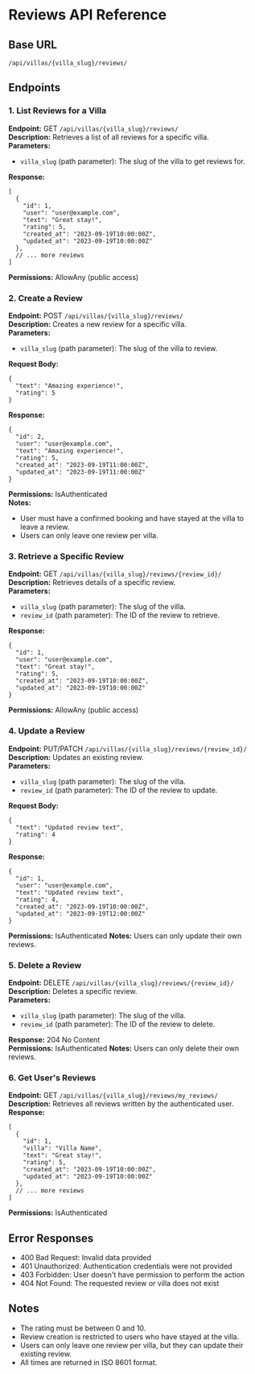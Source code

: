 # Reviews API Reference

## Base URL

`/api/villas/{villa_slug}/reviews/`

## Endpoints

### 1. List Reviews for a Villa

**Endpoint:** GET `/api/villas/{villa_slug}/reviews/`  
**Description:** Retrieves a list of all reviews for a specific villa.  
**Parameters:**

- `villa_slug` (path parameter): The slug of the villa to get reviews for.  


**Response:**

```
[
  {
    "id": 1,
    "user": "user@example.com",
    "text": "Great stay!",
    "rating": 5,
    "created_at": "2023-09-19T10:00:00Z",
    "updated_at": "2023-09-19T10:00:00Z"
  },
  // ... more reviews
]

```

**Permissions:** AllowAny (public access)

### 2. Create a Review

**Endpoint:** POST `/api/villas/{villa_slug}/reviews/`  
**Description:** Creates a new review for a specific villa.  
**Parameters:**

- `villa_slug` (path parameter): The slug of the villa to review.  


**Request Body:**

```
{
  "text": "Amazing experience!",
  "rating": 5
}

```

**Response:**

```
{
  "id": 2,
  "user": "user@example.com",
  "text": "Amazing experience!",
  "rating": 5,
  "created_at": "2023-09-19T11:00:00Z",
  "updated_at": "2023-09-19T11:00:00Z"
}

```

**Permissions:** IsAuthenticated  
**Notes:**

- User must have a confirmed booking and have stayed at the villa to leave a review.
- Users can only leave one review per villa.  


### 3. Retrieve a Specific Review

**Endpoint:** GET `/api/villas/{villa_slug}/reviews/{review_id}/`  
**Description:** Retrieves details of a specific review.  
**Parameters:**

- `villa_slug` (path parameter): The slug of the villa.
- `review_id` (path parameter): The ID of the review to retrieve.  


**Response:**

```
{
  "id": 1,
  "user": "user@example.com",
  "text": "Great stay!",
  "rating": 5,
  "created_at": "2023-09-19T10:00:00Z",
  "updated_at": "2023-09-19T10:00:00Z"
}

```

**Permissions:** AllowAny (public access)

### 4. Update a Review

**Endpoint:** PUT/PATCH `/api/villas/{villa_slug}/reviews/{review_id}/`  
**Description:** Updates an existing review.  
**Parameters:**

- `villa_slug` (path parameter): The slug of the villa.
- `review_id` (path parameter): The ID of the review to update.  


**Request Body:**

```
{
  "text": "Updated review text",
  "rating": 4
}

```

**Response:**

```
{
  "id": 1,
  "user": "user@example.com",
  "text": "Updated review text",
  "rating": 4,
  "created_at": "2023-09-19T10:00:00Z",
  "updated_at": "2023-09-19T12:00:00Z"
}

```

**Permissions:** IsAuthenticated
**Notes:** Users can only update their own reviews.

### 5. Delete a Review

**Endpoint:** DELETE `/api/villas/{villa_slug}/reviews/{review_id}/`  
**Description:** Deletes a specific review.  
**Parameters:**

- `villa_slug` (path parameter): The slug of the villa.
- `review_id` (path parameter): The ID of the review to delete.  


**Response:** 204 No Content  
**Permissions:** IsAuthenticated
**Notes:** Users can only delete their own reviews.

### 6. Get User's Reviews

**Endpoint:** GET `/api/villas/{villa_slug}/reviews/my_reviews/`  
**Description:** Retrieves all reviews written by the authenticated user.  
**Response:**

```
[
  {
    "id": 1,
    "villa": "Villa Name",
    "text": "Great stay!",
    "rating": 5,
    "created_at": "2023-09-19T10:00:00Z",
    "updated_at": "2023-09-19T10:00:00Z"
  },
  // ... more reviews
]

```

**Permissions:** IsAuthenticated

## Error Responses

- 400 Bad Request: Invalid data provided
- 401 Unauthorized: Authentication credentials were not provided
- 403 Forbidden: User doesn't have permission to perform the action
- 404 Not Found: The requested review or villa does not exist  


## Notes

- The rating must be between 0 and 10.
- Review creation is restricted to users who have stayed at the villa.
- Users can only leave one review per villa, but they can update their existing review.
- All times are returned in ISO 8601 format.
